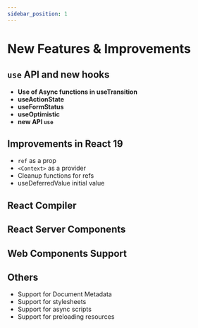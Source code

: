 ```yaml
---
sidebar_position: 1
---
```


# New Features & Improvements



## ```use``` API and new hooks

- **Use of Async functions in useTransition**
- **useActionState**
- **useFormStatus**
- **useOptimistic**
- **new API ```use```**

## Improvements in React 19

- ```ref``` as a prop
- ```<Context>``` as a provider 
- Cleanup functions for refs 
- useDeferredValue initial value

## React Compiler
## React Server Components
## Web Components Support

## Others
- Support for Document Metadata
- Support for stylesheets
- Support for async scripts 
- Support for preloading resources



